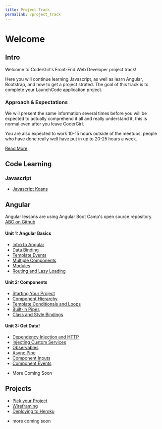 ```yaml
---
title: Project Track
permalink: /project_track
---
```


# Welcome

## Intro

Welcome to CoderGirl's Front-End Web Developer project track!

Here you will continue learning Javascript, as well as learn Angular, Bootstrap, and how to get a project strated. The goal of this track is to complete your LaunchCode application project.

### Approach & Expectations

We will present the same information several times before you will be expected to actually comprehend it all and really understand it, this is normal even after you leave CoderGirl. 

You are also expected to work 10-15 hours outside of the meetups, people who have done really well have put in up to 20-25 hours a week.

[Read More](project_intro)

## Code Learning

### Javascript
* [Javascript Koans](koans)

## Angular

Angular lessons are using Angular Boot Camp's open source repository. [ABC on Github](https://github.com/angularbootcamp/abc)

#### Unit 1: Angular Basics
* [Intro to Angular](project_100)
* [Data Binding](project_101)
* [Template Events](project_102)
* [Multiple Components](project_103)
* [Modules](project_104) <!-- only needed for lazy loading, move to later next time -->
* [Routing and Lazy Loading](project_105) <!-- move to later next time -->
<!-- * routing without lazy loading, next time -->


#### Unit 2: Components

* [Starting Your Project](project_200)
* [Component Hierarchy](project_201) <!-- just needed for video app,  just go through the workshop -->
* [Template Conditionals and Loops](project_202)
* [Built-in Pipes](project_203)
* [Class and Style Bindings](project_204)


#### Unit 3: Get Data!

* [Dependency Injection and HTTP](project_300) <!-- * interviewing skills -->
* [Injecting Custom Services](project_301) 
* [Observables](project_302)
* [Async Pipe](project_303)
* [Component Inputs](project_205)
* [Component Events](project_206)

<!-- * [Reactive Forms](project_400) do this-->

* More Coming Soon

## Projects

* [Pick your Project](pick_your_project)
* [Wireframing](wireframing)
* [Deploying to Heroku](deploy_to_heroku)

<!-- * [CSS Frameworks](css_frameworks) -->
* more coming soon
